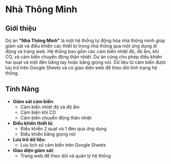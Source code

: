 # Nhà Thông Minh

## Giới thiệu

Dự án **"Nhà Thông Minh"** là một hệ thống tự động hóa nhà thông minh giúp giám sát và điều khiển các thiết bị trong nhà thông qua một ứng dụng di động và trang web. Hệ thống bao gồm các cảm biến nhiệt độ, độ ẩm, khí CO, và cảm biến chuyển động thân nhiệt. Dự án cũng cho phép điều khiển hai quạt và một đèn bằng tay hoặc bằng giọng nói. Dữ liệu từ cảm biến được lưu trữ trên Google Sheets và có giao diện web để theo dõi tình trạng hệ thống.

## Tính Năng

- **Giám sát cảm biến**:
  - Cảm biến nhiệt độ và độ ẩm
  - Cảm biến khí CO
  - Cảm biến chuyển động thân nhiệt
- **Điều khiển thiết bị**:
  - Điều khiển 2 quạt và 1 đèn qua ứng dụng
  - Điều khiển bằng giọng nói
- **Lưu trữ dữ liệu**:
  - Lưu lịch sử cảm biến trên Google Sheets
- **Giao diện giám sát**:
  - Trang web để theo dõi và quản lý hệ thống